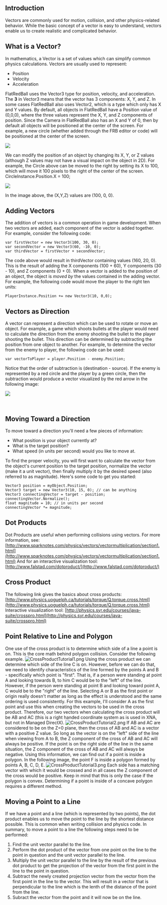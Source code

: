 ## Introduction

Vectors are commonly used for motion, collision, and other physics-related behavior. While the basic concept of a vector is easy to understand, vectors enable us to create realistic and complicated behavior.

## What is a Vector?

In mathematics, a Vector is a set of values which can simplify common physics calculations. Vectors are usually used to represent:

-   Position
-   Velocity
-   Acceleration

FlatRedBall uses the Vector3 type for position, velocity, and acceleration. The **3** in Vector3 means that the vector has 3 components: X, Y, and Z. In some cases FlatRedBall also uses Vector2, which is a type which only has X and Y values. By default, all objects in FlatRedBall have a Position value of (0,0,0), where the three values represent the X, Y, and Z components of position. Since the Camera in FlatRedBall also has an X and Y of 0, then by default all objects will be positioned at the center of the screen. For example, a new circle (whether added through the FRB editor or code) will be positioned at the center of the screen.

![](/media/2021-02-img_60390522c59ac.png)

We can modify the position of an object by changing its X, Y, or Z values (although Z values may not have a visual impact on the object in 2D). For example, the Circle above can be moved to the right by setting its X to 100, which will move it 100 pixels to the right of the center of the screen. CircleInstance.Position.X = 100;

![](/media/2021-02-img_603905764868e.png)

In the image above, the (X,Y,Z) values are (100, 0, 0).

## Adding Vectors

The addition of vectors is a common operation in game development. When two vectors are added, each component of the vector is added together. For example, consider the following code:

    var firstVector = new Vector3(100, 30, 0);
    var secondVector = new Vector3(60, -10, 0);
    var thirdVector = firstVector + secondVector;

The code above would result in thirdVector containing values (160, 20, 0). This is the result of adding the X components (100 + 60), Y components (30 - 10), and Z components (0 + 0). When a vector is added to the position of an object, the object is *moved by* the values contained in the adding vector. For example, the following code would move the player to the right ten units:

    PlayerInstance.Position += new Vector3(10, 0,0);

## Vectors as Direction

A vector can represent a direction which can be used to rotate or move an object. For example, a game which shoots bullets at the player would need to calculate the direction from the enemy shooting the bullet to the player shooting the bullet. This direction can be determined by subtracting the position from one object to another. For example, to determine the vector from the enemy to player, the following code can be used:

    var vectorToPlayer = player.Position - enemy.Position;

Notice that the order of subtraction is (destination - source). If the enemy is represented by a red circle and the player by a green circle, then the subtraction would produce a vector visualized by the red arrow in the following image:

![](/media/2021-11-img_61967362c3312.png)

 

## Moving Toward a Direction

To move toward a direction you'll need a few pieces of information:

-   What position is your object currently at?
-   What is the target position?
-   What speed (in units per second) would you like to move at.

To find the proper velocity, you will first want to calculate the vector from the object's current position to the target position, normalize the vector (make it a unit vector), then finally multiply it by the desired speed (also referred to as magnitude). Here's some code to get you started:

    Vector3 position = myObject.Position;
    Vector3 target = new Vector3(10, 15, 0); // can be anything
    Vector3 connectingVector = target - position;
    connectingVector.Normalize();
    float magnitude = 10; // in units per second
    connectingVector *= magnitude;

## Dot Products

Dot Products are useful when performing collisions using vectors. For more information, see: [http://www.sparknotes.com/physics/vectors/vectormultiplication/section1.html](http://www.sparknotes.com/physics/vectors/vectormultiplication/section1.html) And for an interactive visualization tool: [http://www.falstad.com/dotproduct/](http://www.falstad.com/dotproduct/)

## Cross Product

The following link gives the basics about cross products: [http://www.physics.uoguelph.ca/tutorials/torque/Q.torque.cross.html](http://www.physics.uoguelph.ca/tutorials/torque/Q.torque.cross.html) Interactive visualization tool: [http://physics.syr.edu/courses/java-suite/crosspro.html](http://physics.syr.edu/courses/java-suite/crosspro.html)

## Point Relative to Line and Polygon

One use of the cross product is to determine which side of a line a point is on. This is the core math behind polygon collision. Consider the following example. ![CrossProductTutorial1.png](/media/migrated_media-CrossProductTutorial1.png) Using the cross product we can determine which side of the line C is on. However, before we can do that, we need to identify characteristics of the line formed by the points A and B - specifically which point is "first". That is, if a person were standing at point A and looking towards B, to him C would be to the "left" of the line. However, if the person were standing at point B and looking toward point A, C would be to the "right" of the line. Selecting A or B as the first point or origin really doesn't matter as long as the effect is understood and the same ordering is used consistently. For this example, I'll consider A as the first point and use this when creating the vectors to be used in the cross product. Therefore, our two vectors when calculating the cross product will be AB and AC (this is a right handed coordinate system as is used in XNA, but not in Managed DirectX). ![CrossProductTutorial2.png](/media/migrated_media-CrossProductTutorial2.png) If AB and AC are considered to be on the Z=0 plane, then the cross of AB and AC is a vector with a positive Z value. So long as the vector is on the "left" side of the line when viewing from A to B, the Z component of the cross of AB and AC will always be positive. If the point is on the right side of the line in the same situation, the Z component of the cross of AB and AC will always be negative. Using this information, we can find out if a point is inside a polygon. In the following image, the point F is inside a polygon formed by points A, B, C, D, E. ![CrossProductTutorial3.png](/media/migrated_media-CrossProductTutorial3.png) Each side has a matching vector with which it would be crossed and in all cases the Z component of the cross would be positive. Keep in mind that this is only the case if the polygon is convex. Determining if a point is inside of a concave polygon requires a different method.

## Moving a Point to a Line

If we have a point and a line (which is represented by two points), the dot product enables us to move the point to the line by the shortest distance possible. This is common when writing collision and physics code. In summary, to move a point to a line the following steps need to be performed:

1.  Find the unit vector parallel to the line.
2.  Perform the dot product of the vector from one point on the line to the point in question and the unit vector parallel to the line.
3.  Multiply the unit vector parallel to the line by the result of the previous dot product to get the projection of the vector from the first point in the line to the point in question.
4.  Subtract the newly created projection vector from the vector from the first point in the line to the vector. This will result in a vector that is perpendicular to the line which is the lenth of the distance of the point from the line.
5.  Subract the vector from the point and it will now be on the line.
